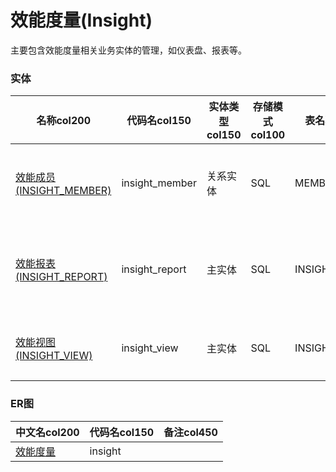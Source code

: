 # 效能度量(Insight) <!-- {docsify-ignore-all} -->

主要包含效能度量相关业务实体的管理，如仪表盘、报表等。

### 实体

|    名称col200   | 代码名col150      |  实体类型col150   | 存储模式col100 | 表名称col200   |    联合主键col100   |  主状态col100   |  权限控制col150  |  启用审计col100    |  备注col500  |
| --------  |------------| -----   |  --------|  --------|  --------|    -------- | -------- | -------- |-------- |
|[效能成员(INSIGHT_MEMBER)](module/Insight/insight_member)|insight_member|关系实体|SQL|MEMBER|是|否|附属主实体控制（未映射自控）|否|存储效能视图对应的成员|
|[效能报表(INSIGHT_REPORT)](module/Insight/insight_report)|insight_report|主实体|SQL|INSIGHT_REPORT|否|否|附属主实体控制（未映射自控）|否|存储效能报表中的基本信息以及所属视图|
|[效能视图(INSIGHT_VIEW)](module/Insight/insight_view)|insight_view|主实体|SQL|INSIGHT_VIEW|否|否|自控制|否|存储效能视图的基本信息|

### ER图

|  中文名col200      |   代码名col150    |  备注col450  |
|  --------   |------------ |  -------- |
|[效能度量](er/insight)|insight||


